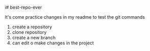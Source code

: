 i# best-repo-ever

It's come practice changes in my readme to test the git commands 
1. create a repository
2. clone repository
3. create a new branch
4. can edit o make changes in the project
 
